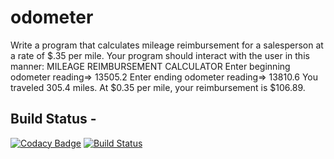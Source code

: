 # odometer
Write a program that calculates mileage reimbursement for a salesperson at a rate of $.35 per mile. Your program should interact with the user in this manner: MILEAGE REIMBURSEMENT CALCULATOR Enter beginning odometer reading=> 13505.2 Enter ending odometer reading=> 13810.6 You traveled 305.4 miles. At $0.35 per mile, your reimbursement is $106.89.


## Build Status - 
[![Codacy Badge](https://api.codacy.com/project/badge/Grade/c7783cc06c1b4737b8c90b1b6c6b2606)](https://app.codacy.com/manual/veerp7794/odometer?utm_source=github.com&utm_medium=referral&utm_content=veerp7794/odometer&utm_campaign=Badge_Grade_Dashboard)
[![Build Status](https://travis-ci.com/veerp7794/odometer.svg?branch=master)](https://travis-ci.com/veerp7794/odometer)
